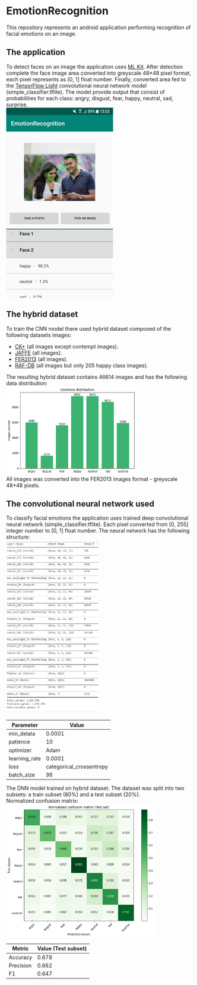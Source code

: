# EmotionRecognition
This repository represents an android application performing recognition of facial emotions on an image.  

## The application
To detect faces on an image the application uses [ML Kit](https://developers.google.com/ml-kit).
After detection complete the face image area converted into greyscale 48*48 pixel format, each pixel represents as [0, 1] float number.
Finally, converted area fed to the [TensorFlow Light](https://www.tensorflow.org/lite/guide) convolutional neural network model (simple_classifier.tflite).
The model provide output that consist of probabilities for each class: angry, disgust, fear, happy, neutral, sad, surprise.  
<img src="/images/example.png" width="288" height="512">

## The hybrid dataset
To train the CNN model there used hybrid dataset composed of the following datasets images:
- [CK+](https://www.researchgate.net/publication/224165246_The_Extended_Cohn-Kanade_Dataset_CK_A_complete_dataset_for_action_unit_and_emotion-specified_expression) (all images except contempt images).  
- [JAFFE](https://zenodo.org/record/3451524#.XuHa20UzZPY) (all images).  
- [FER2013](https://www.kaggle.com/deadskull7/fer2013) (all images).  
- [RAF-DB](http://whdeng.cn/RAF/model1.html) (all images but only 205 happy class images).  

The resulting hybrid dataset contains 46614 images and has the following data distribution:  
<img src="/images/data_distribution.png"  width="350" height="238">  
All images was converted into the FER2013 images format - greyscale 48*48 pixels.  

## The convolutional neural network used
To classify facial emotions the application uses trained deep convolutional neural network (simple_classifier.tflite).
Each pixel converted from [0, 255] integer number to [0, 1] float number.
The neural network has the following structure:  
<img src="/images/dnn_structure.png"  width="250" height="468">  

| Parameter | Value |
| --- | --- |
|  min_delata | 0.0001 |
| patience | 10 |
| optimizer | Adam |
| learning_rate | 0.0001 |
| loss | categorical_crossentropy |
| batch_size | 96 |

The DNN model trained on hybrid dataset. The dataset was split into two subsets: a train subset (80%) and a test subset (20%).  
Normalized confusion matrix:  
<img src="/images/normalized_confusion_matrix.png"  width="400" height="360">  

| Metric | Value (Test subset) |
| --- | --- |
| Accuracy | 0.678 |
| Precision | 0.662 |
| F1 | 0.647 |
